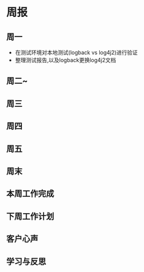 # 周报

## 周一

- 在测试环境对本地测试(logback vs log4j2)进行验证
- 整理测试报告,以及logback更换log4j2文档

## 周二~

## 周三

## 周四

## 周五

## 周末

## 本周工作完成

## 下周工作计划

## 客户心声

## 学习与反思
